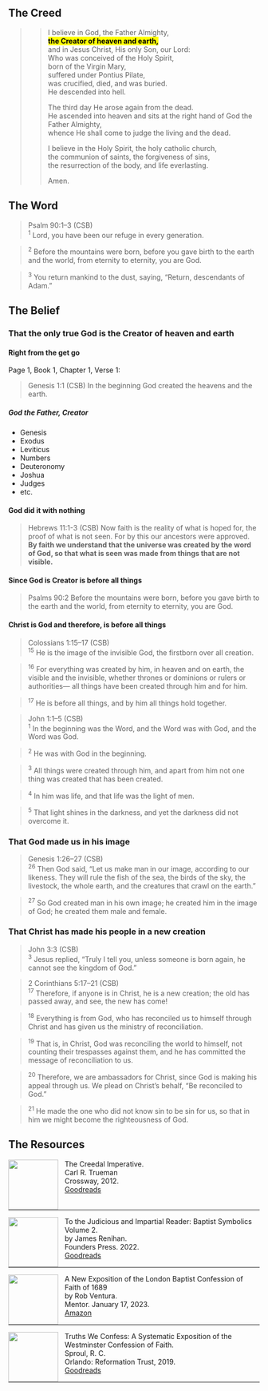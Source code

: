 <style>
bgy { 
  background-color: yellow;
  color: black;
  }
</style>

## The Creed

>>I believe in God, the Father Almighty,  
>><bgy> **the Creator of heaven and earth,** </bgy>  
>>and in Jesus Christ, His only Son, our Lord:  
>>Who was conceived of the Holy Spirit,  
>>born of the Virgin Mary,  
>>suffered under Pontius Pilate,  
>>was crucified, died, and was buried.  
>>He descended into hell.  
>>  
>>The third day He arose again from the dead.  
>>He ascended into heaven and sits at the right hand of God the Father Almighty,  
>>whence He shall come to judge the living and the dead.  
>>  
>>I believe in the Holy Spirit, the holy catholic church,  
>>the communion of saints, the forgiveness of sins,  
>>the resurrection of the body, and life everlasting.  
>>  
>>Amen.

## The Word

>Psalm 90:1–3 (CSB)  
><sup>1</sup> Lord, you have been our refuge in every generation. 

><sup>2</sup> Before the mountains were born, before you gave birth to the earth and the world, from eternity to eternity, you are God. 

><sup>3</sup> You return mankind to the dust, saying, “Return, descendants of Adam.”

## The Belief

### That the only true God is the Creator of heaven and earth

#### Right from the get go

Page 1, Book 1, Chapter 1, Verse 1:

>Genesis 1:1 (CSB) In the beginning God created the heavens and the earth.

##### God the Father, Creator

- Genesis
- Exodus
- Leviticus
- Numbers
- Deuteronomy
- Joshua
- Judges
- etc. 

#### God did it with nothing

>Hebrews 11:1-3 (CSB) Now faith is the reality of what is hoped for, the proof of what is not seen. For by this our ancestors were approved. **By faith we understand that the universe was created by the word of God, so that what is seen was made from things that are not visible.**

#### Since God is Creator is before all things

>Psalms 90:2 Before the mountains were born, before you gave birth to the earth and the world, from eternity to eternity, you are God. 


#### Christ is God and therefore, is before all things

>Colossians 1:15–17 (CSB)  
><sup>15</sup> He is the image of the invisible God, the firstborn over all creation. 

><sup>16</sup> For everything was created by him, in heaven and on earth, the visible and the invisible, whether thrones or dominions or rulers or authorities— all things have been created through him and for him. 

><sup>17</sup> He is before all things, and by him all things hold together.

>John 1:1–5 (CSB)  
><sup>1</sup> In the beginning was the Word, and the Word was with God, and the Word was God. 

><sup>2</sup> He was with God in the beginning. 

><sup>3</sup> All things were created through him, and apart from him not one thing was created that has been created. 

><sup>4</sup> In him was life, and that life was the light of men. 

><sup>5</sup> That light shines in the darkness, and yet the darkness did not overcome it.

### That God made us in his image

>Genesis 1:26–27 (CSB)  
><sup>26</sup> Then God said, “Let us make man in our image, according to our likeness. They will rule the fish of the sea, the birds of the sky, the livestock, the whole earth, and the creatures that crawl on the earth.” 

><sup>27</sup> So God created man in his own image; he created him in the image of God; he created them male and female.

### That Christ has made his people in a new creation

>John 3:3 (CSB)  
><sup>3</sup> Jesus replied, “Truly I tell you, unless someone is born again, he cannot see the kingdom of God.”

>2 Corinthians 5:17–21 (CSB)  
><sup>17</sup> Therefore, if anyone is in Christ, he is a new creation; the old has passed away, and see, the new has come! 

><sup>18</sup> Everything is from God, who has reconciled us to himself through Christ and has given us the ministry of reconciliation. 

><sup>19</sup> That is, in Christ, God was reconciling the world to himself, not counting their trespasses against them, and he has committed the message of reconciliation to us. 

><sup>20</sup> Therefore, we are ambassadors for Christ, since God is making his appeal through us. We plead on Christ’s behalf, “Be reconciled to God.” 

><sup>21</sup> He made the one who did not know sin to be sin for us, so that in him we might become the righteousness of God.

## The Resources

<img src="/images/book-creedal-imperative-trueman.jpg" align="left" width="100" style="padding-right: 10px" />The Creedal Imperative.  
Carl R. Trueman  
Crossway, 2012.  
[Goodreads](https://www.goodreads.com/book/show/14452976-the-creedal-imperative?ac=1&from_search=true&qid=GTaJVGWwOY&rank=1)

<p style="clear:both;">

---

<img src="/images/confession-1689-judacious-reader-renihan.png" align="left" width="100" style="padding-right: 10px" />To the Judicious and Impartial Reader: Baptist Symbolics Volume 2.  
by James Renihan.  
Founders Press. 2022.  
[Goodreads](https://www.goodreads.com/book/show/17867976-modern-exposition-of-the-1689-baptist-confession-of-faith)

<p style="clear:both;">

---

<img src="/images/confession-1689-new-exposition-ventura.jpg" align="left" width="100" style="padding-right: 10px" />A New Exposition of the London Baptist Confession of Faith of 1689    
by Rob Ventura.  
Mentor. January 17, 2023.  
[Amazon](https://www.amazon.com/Exposition-London-Baptist-Confession-Faith/dp/1527108902/ref=asc_df_1527108902/?tag=hyprod-20&linkCode=df0&hvadid=598295323603&hvpos=&hvnetw=g&hvrand=3877532160906942020&hvpone=&hvptwo=&hvqmt=&hvdev=c&hvdvcmdl=&hvlocint=&hvlocphy=9014286&hvtargid=pla-1722666080628&psc=1)

<p style="clear:both;">

---

<img src="/images/confession-wcf-truths-we-confess-sproul.jpg" align="left" width="100" style="padding-right: 10px" />Truths We Confess: A Systematic Exposition of the Westminster Confession of Faith.  
Sproul, R. C.    
Orlando: Reformation Trust, 2019.  
[Goodreads](https://www.goodreads.com/book/show/50024945-truths-we-confess?ac=1&from_search=true&qid=ssTkBgIFwE&rank=1)

<p style="clear:both;">

---
